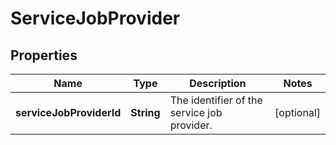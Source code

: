 
# ServiceJobProvider

## Properties
Name | Type | Description | Notes
------------ | ------------- | ------------- | -------------
**serviceJobProviderId** | **String** | The identifier of the service job provider. |  [optional]



